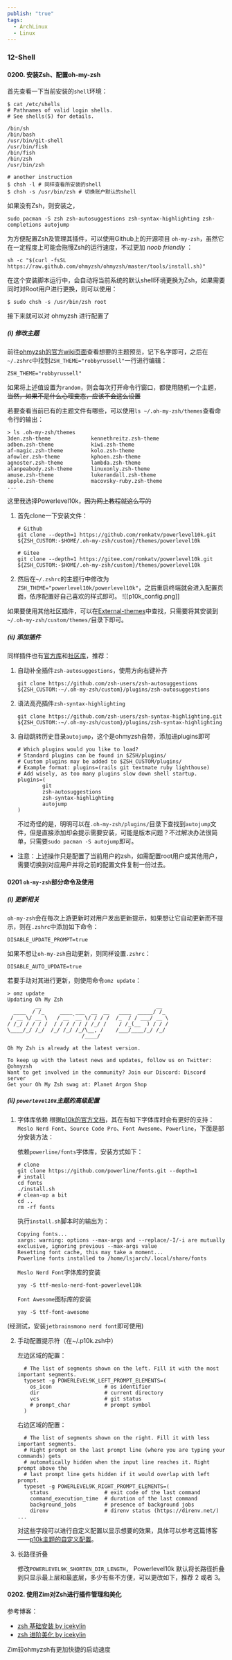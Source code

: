 ```yaml
---
publish: "true"
tags:
  - ArchLinux
  - Linux
---
```


### 12-Shell
#### 0200. 安装Zsh、配置oh-my-zsh

首先查看一下当前安装的`shell`环境：

```shell
$ cat /etc/shells
# Pathnames of valid login shells.
# See shells(5) for details.

/bin/sh
/bin/bash
/usr/bin/git-shell
/usr/bin/fish
/bin/fish
/bin/zsh
/usr/bin/zsh

# another instruction
$ chsh -l # 同样查看所安装的shell
$ chsh -s /usr/bin/zsh # 切换账户默认的shell
```

如果没有Zsh，则安装之，
```shell
sudo pacman -S zsh zsh-autosuggestions zsh-syntax-highlighting zsh-completions autojump
```

为方便配置Zsh及管理其插件，可以使用Github上的开源项目 `oh-my-zsh`，虽然它在一定程度上可能会拖慢Zsh的运行速度，不过更加 *noob friendly* ：

```shell
sh -c "$(curl -fsSL https://raw.github.com/ohmyzsh/ohmyzsh/master/tools/install.sh)"
```

在这个安装脚本运行中，会自动将当前系统的默认shell环境更换为Zsh，如果需要同时对Root用户进行更换，则可以使用：
```shell
$ sudo chsh -s /usr/bin/zsh root
```

接下来就可以对 ohmyzsh 进行配置了

##### (i) 修改主题

前往[ohmyzsh的官方wiki页面](https://github.com/ohmyzsh/ohmyzsh/wiki/Themes)查看想要的主题预览，记下名字即可，之后在`~/.zshrc`中找到`ZSH_THEME="robbyrussell"`一行进行编辑：

```shell
ZSH_THEME="robbyrussell"
```

如果将上述值设置为`random`，则会每次打开命令行窗口，都使用随机一个主题，~~当然，如果不是什么心理变态，应该不会这么设置~~

若要查看当前已有的主题文件有哪些，可以使用`ls ~/.oh-my-zsh/themes`查看命令行的输出：

```shell
> ls .oh-my-zsh/themes
3den.zsh-theme             kennethreitz.zsh-theme
adben.zsh-theme            kiwi.zsh-theme
af-magic.zsh-theme         kolo.zsh-theme
afowler.zsh-theme          kphoen.zsh-theme
agnoster.zsh-theme         lambda.zsh-theme
alanpeabody.zsh-theme      linuxonly.zsh-theme
amuse.zsh-theme            lukerandall.zsh-theme
apple.zsh-theme            macovsky-ruby.zsh-theme
...
```

这里我选择Powerlevel10k，~~因为网上教程就这么写的~~

1. 首先clone一下安装文件：
   ```shell
   # Github
   git clone --depth=1 https://github.com/romkatv/powerlevel10k.git ${ZSH_CUSTOM:-$HOME/.oh-my-zsh/custom}/themes/powerlevel10k
   
   # Gitee
   git clone --depth=1 https://gitee.com/romkatv/powerlevel10k.git ${ZSH_CUSTOM:-$HOME/.oh-my-zsh/custom}/themes/powerlevel10k
   ```

2. 然后在`~/.zshrc`的主题行中修改为`ZSH_THEME="powerlevel10k/powerlevel10k"`，之后重启终端就会进入配置页面，依序配置好自己喜欢的样式即可。
![[p10k_config.png]]

如果要使用其他社区插件，可以在[External-themes](https://github.com/ohmyzsh/ohmyzsh/wiki/External-themes)中查找，只需要将其安装到`~/.oh-my-zsh/custom/themes/`目录下即可。

##### (ii) 添加插件
同样插件也有[官方库](https://github.com/ohmyzsh/ohmyzsh/wiki/Themes)和[社区库](https://github.com/ohmyzsh/ohmyzsh/wiki/External-plugins)，推荐：

1. 自动补全插件`zsh-autosuggestions`，使用方向右键补齐
   ```shell
   git clone https://github.com/zsh-users/zsh-autosuggestions ${ZSH_CUSTOM:-~/.oh-my-zsh/custom}/plugins/zsh-autosuggestions
   ```

2. 语法高亮插件`zsh-syntax-highlighting`
   ```shell
   git clone https://github.com/zsh-users/zsh-syntax-highlighting.git ${ZSH_CUSTOM:-~/.oh-my-zsh/custom}/plugins/zsh-syntax-highlighting
   ```

3. 自动跳转历史目录`autojump`，这个是ohmyzsh自带，添加进plugins即可
   ```shell
   # Which plugins would you like to load?
   # Standard plugins can be found in $ZSH/plugins/
   # Custom plugins may be added to $ZSH_CUSTOM/plugins/
   # Example format: plugins=(rails git textmate ruby lighthouse)
   # Add wisely, as too many plugins slow down shell startup.
   plugins=(
           git
           zsh-autosuggestions
           zsh-syntax-highlighting
           autojump
   )
   ```
   
   不过奇怪的是，明明可以在`.oh-my-zsh/plugins/`目录下查找到`autojump`文件，但是直接添加却会提示需要安装，可能是版本问题？不过解决办法很简单，只需要`sudo pacman -S autojump`即可。

- 注意：上述操作只是配置了当前用户的zsh，如需配置root用户或其他用户，需要切换到对应用户并将之前的配置文件复制一份过去。

#### 0201 `oh-my-zsh`部分命令及使用

##### (i) 更新相关

`oh-my-zsh`会在每次上游更新时对用户发出更新提示，如果想让它自动更新而不提示，则在`.zshrc`中添加如下命令：
```shell
DISABLE_UPDATE_PROMPT=true
```

如果不想让`oh-my-zsh`自动更新，则同样设置`.zshrc`：
```shell
DISABLE_AUTO_UPDATE=true
```

若要手动对其进行更新，则使用命令`omz update`：
```shell
> omz update
Updating Oh My Zsh
         __                                     __   
  ____  / /_     ____ ___  __  __   ____  _____/ /_  
 / __ \/ __ \   / __ `__ \/ / / /  /_  / / ___/ __ \ 
/ /_/ / / / /  / / / / / / /_/ /    / /_(__  ) / / / 
\____/_/ /_/  /_/ /_/ /_/\__, /    /___/____/_/ /_/  
                        /____/                       

Oh My Zsh is already at the latest version.

To keep up with the latest news and updates, follow us on Twitter: @ohmyzsh
Want to get involved in the community? Join our Discord: Discord server
Get your Oh My Zsh swag at: Planet Argon Shop

```

##### (ii) `powerlevel10k`主题的高级配置

1. 字体库依赖
   根据[p10k的官方文档](https://github.com/romkatv/powerlevel10k#meslo-nerd-font-patched-for-powerlevel10k)，其在有如下字体库时会有更好的支持：`Meslo Nerd Font`、`Source Code Pro`、`Font Awesome`、`Powerline`，下面是部分安装方法：
   
   依赖`powerline/fonts`字体库，安装方式如下：
   ```shell
   # clone
   git clone https://github.com/powerline/fonts.git --depth=1
   # install
   cd fonts
   ./install.sh
   # clean-up a bit
   cd ..
   rm -rf fonts
   ```

   执行`install.sh`脚本时的输出为：
   ```shell
   Copying fonts...
   xargs: warning: options --max-args and --replace/-I/-i are mutually exclusive, ignoring previous --max-args value
   Resetting font cache, this may take a moment...
   Powerline fonts installed to /home/lsjarch/.local/share/fonts
   ```

   `Meslo Nerd Font`字体库的安装
   ```shell
   yay -S ttf-meslo-nerd-font-powerlevel10k
   ```

   `Font Awesome`图标库的安装
   ```shell
   yay -S ttf-font-awesome
   ```

(经测试，安装`jetbrainsmono nerd font`即可使用)

2. 手动配置提示符（在~/.p10k.zsh中）

   左边区域的配置：
   ```shell
     # The list of segments shown on the left. Fill it with the most important segments.
     typeset -g POWERLEVEL9K_LEFT_PROMPT_ELEMENTS=(
       os_icon                 # os identifier
       dir                     # current directory
       vcs                     # git status
       # prompt_char           # prompt symbol
     )
   
   ```

   右边区域的配置：
   ```shell
     # The list of segments shown on the right. Fill it with less important segments.
     # Right prompt on the last prompt line (where you are typing your commands) gets
     # automatically hidden when the input line reaches it. Right prompt above the
     # last prompt line gets hidden if it would overlap with left prompt.
     typeset -g POWERLEVEL9K_RIGHT_PROMPT_ELEMENTS=(
       status                  # exit code of the last command
       command_execution_time  # duration of the last command
       background_jobs         # presence of background jobs
       direnv                  # direnv status (https://direnv.net/)
   ...
   ```

   对这些字段可以进行自定义配置以显示想要的效果，具体可以参考这篇博客——[p10k主题的自定义配置](https://juejin.cn/post/6887221986980790280#heading-9)。

3. 长路径折叠

   修改`POWERLEVEL9K_SHORTEN_DIR_LENGTH`，
   Powerlevel10k 默认将长路径折叠到只显示最上层和最底层，多少有些不方便，可以更改如下，推荐 2 或者 3。

#### 0202. 使用Zim对Zsh进行插件管理和美化
参考博客：
- [zsh 基础安装 by icekylin](https://arch.icekylin.online/advanced/optional-cfg-1.html#%F0%9F%9A%80-zsh)
- [zsh 进阶美化 by icekylin](https://arch.icekylin.online/advanced/beauty-3.html#_2-zsh-%E7%BE%8E%E5%8C%96)

Zim较ohmyzsh有更加快捷的启动速度